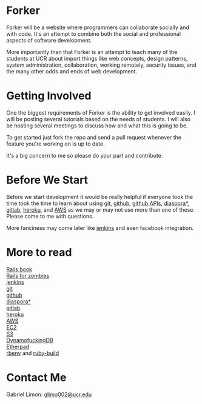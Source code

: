 Forker
======

Forker will be a website where programmers can collaborate socially and with code. It's an attempt to combine both the social and professional aspects of software development.

More importantly than that Forker is an attempt to teach many of the students at UCR about import things like web concepts, design patterns, system administration, collaboration, working remotely, security issues, and the many other odds and ends of web development.

Getting Involved
================
One the biggest requirements of Forker is the ability to get involved easily. I will be posting several tutorials based on the needs of students. I will also be hosting several meetings to discuss how and what this is going to be.

To get started just fork the repo and send a pull request whenever the feature you're working on is up to date.

It's a big concern to me so please do your part and contribute.

Before We Start
===============
Before we start development it would be really helpful if everyone took the time took the time to learn about using [git](http://www.vogella.com/articles/Git/article.html), [github](http://zachholman.com/talk/how-github-uses-github-to-build-github/), [github APIs](http://developer.github.com/v3/), [diaspora*](https://github.com/diaspora/diaspora), [gitlab](https://github.com/gitlabhq/gitlabhq), [heroku](http://www.heroku.com/), and [AWS](https://aws.amazon.com) as we may or may not use more than one of these. Please come to me with questions.

More fanciness may come later like [jenkins](http://jenkins-ci.org/) and even facebook integration.

More to read
============
[Rails book](http://ruby.railstutorial.org/ruby-on-rails-tutorial-book)<br/>
[Rails for zombies](http://railsforzombies.org/)<br/>
[jenkins](http://jenkins-ci.org/)<br/>
[git](http://www.vogella.com/articles/Git/article.html)<br/>
[github](http://zachholman.com/talk/how-github-uses-github-to-build-github/)<br/>
[diaspora*](https://github.com/diaspora/diaspora)<br/>
[gitlab](https://github.com/gitlabhq/gitlabhq)<br/>
[heroku](http://www.heroku.com/)<br/>
[AWS](https://aws.amazon.com/)<br/>
  [EC2](aws.amazon.com/ec2/)<br>
  [S3](aws.amazon.com/s3/)<br/>
  [DynamofuckingDB](aws.amazon.com/dynamodb/)<br/>
[Etherpad](http://etherpad.org/)<br/>
[rbenv](https://github.com/sstephenson/rbenv) and [ruby-build](https://github.com/sstephenson/ruby-build)<br/>

Contact Me
==========
Gabriel Limon: glimo002@ucr.edu
